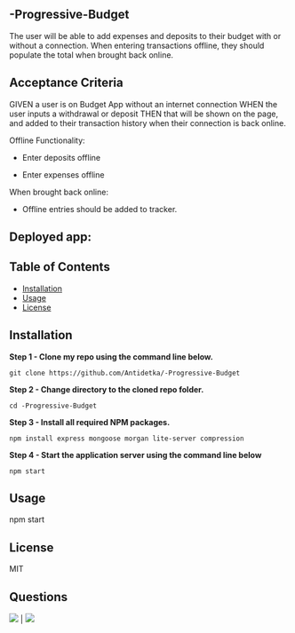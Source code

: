 ## -Progressive-Budget

The user will be able to add expenses and deposits to their budget with or without a connection. When entering transactions offline, they should populate the total when brought back online.

## Acceptance Criteria

GIVEN a user is on Budget App without an internet connection
WHEN the user inputs a withdrawal or deposit
THEN that will be shown on the page, and added to their transaction history when their connection is back online.


Offline Functionality:

  * Enter deposits offline

  * Enter expenses offline

When brought back online:

  * Offline entries should be added to tracker.


## Deployed app:  
            
## Table of Contents
            
* [Installation](#Installation)
* [Usage](#Usage)  
* [License](#License)         
        
## Installation
            
**Step 1 - Clone my repo using the command line below.**
```
git clone https://github.com/Antidetka/-Progressive-Budget
```
**Step 2 - Change directory to the cloned repo folder.**
```
cd -Progressive-Budget
```
**Step 3 - Install all required NPM packages.**
```
npm install express mongoose morgan lite-server compression
```
**Step 4 - Start the application server using the command line below**
```
npm start

```            
## Usage
            
npm start
 
## License
            
MIT
               
## Questions
            
[![](https://img.shields.io/badge/gitHub-Antidetka-blue?style=plastic)](https://www.github.com/Antidetka) | 
[![](https://img.shields.io/badge/email-musovirova@yahoo.com-purple?style=plastic)](mailto:musovirova@yahoo.com)